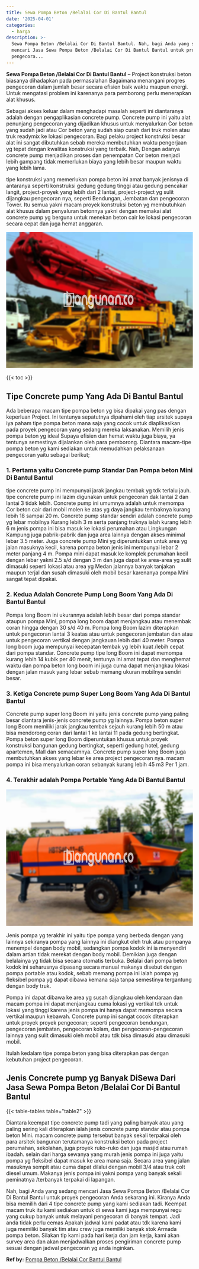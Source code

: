 ```yaml
---
title: Sewa Pompa Beton /Belalai Cor Di Bantul Bantul
date: '2025-04-01'
categories:
  - harga
description: >-
  Sewa Pompa Beton /Belalai Cor Di Bantul Bantul. Nah, bagi Anda yang sedang
  mencari Jasa Sewa Pompa Beton /Belalai Cor Di Bantul Bantul untuk proyek
  pengecora...
---
```


**Sewa Pompa Beton /Belalai Cor Di Bantul Bantul** – Project konstruksi beton biasanya dihadapkan pada permasalahan Bagaimana menangani progres pengecoran dalam jumlah besar secara efisien baik waktu maupun energi. Untuk mengatasi problem ini karenanya para pemborong perlu menerapkan alat khusus.

Sebagai akses keluar dalam menghadapi masalah seperti ini diantaranya adalah dengan pengaplikasian concrete pump. Concrete pump ini yaitu alat penunjang pengecoran yang dijadikan khusus untuk menyalurkan Cor beton yang sudah jadi atau Cor beton yang sudah siap curah dari truk molen atau truk readymix ke lokasi pengecoran. Bagi pelaku project konstruksi besar alat ini sangat dibutuhkan sebab mereka membutuhkan waktu pengerjaan yg tepat dengan kwalitas konstruksi yang terbaik. Nah, Dengan adanya concrete pump menjadikan proses dan penempatan Cor beton menjadi lebih gampang tidak memerlukan biaya yang lebih besar maupun waktu yang lebih lama.

tipe konstruksi yang memerlukan pompa beton ini amat banyak jenisnya di antaranya seperti konstruksi gedung gedung tinggi atau gedung pencakar langit, project-proyek yang lebih dari 2 lantai, project-project yg sulit dijangkau pengecoran nya, seperti Bendungan, Jembatan dan pengecoran Tower. Itu semua yakni macam proyek konstruksi beton yg membutuhkan alat khusus dalam penyaluran betonnya yakni dengan memakai alat concrete pump yg berguna untuk menekan beton cair ke lokasi pengecoran secara cepat dan juga hemat anggaran.

![Sewa Pompa Beton /Belalai Cor Di Bantul Bantul](/images/sewa-concrete-pump-31.png)

{{< toc >}}

## Tipe Concrete pump Yang Ada Di Bantul Bantul

Ada beberapa macam tipe pompa beton yg bisa dipakai yang pas dengan keperluan Project. Ini tentunya sepatutnya dipahami oleh tiap arsitek supaya iya paham tipe pompa beton mana saja yang cocok untuk diaplikasikan pada proyek pengecoran yang sedang mereka laksanakan. Memilih jenis pompa beton yg ideal Supaya efisien dan hemat waktu juga biaya, ya tentunya semestinya dijalankan oleh para pemborong. Diantara macam-tipe pompa beton yg kami sediakan untuk memudahkan pelaksanaan pengecoran yaitu sebagai berikut;

### 1\. Pertama yaitu Concrete pump Standar Dan Pompa beton Mini Di Bantul Bantul

tipe concrete pump ini mempunyai jarak jangkau tembak yg tdk terlalu jauh. tipe concrete pump ini lazim digunakan untuk pengecoran dak lantai 2 dan lantai 3 tidak lebih. Concrete pump ini umumnya adalah untuk memompa Cor beton cair dari mobil molen ke atas yg daya jangkau tembaknya kurang lebih 18 sampai 20 m. Concrete pump standar sendiri adalah concrete pump yg lebar mobilnya Kurang lebih 3 m serta panjang truknya ialah kurang lebih 6 m jenis pompa ini bisa masuk ke lokasi perumahan atau Lingkungan Kampung juga pabrik-pabrik dan juga area lainnya dengan akses minimal lebar 3.5 meter. Juga concrete pump Mini yg diperuntukkan untuk area yg jalan masuknya kecil, karena pompa beton jenis ini mempunyai lebar 2 meter panjang 4 m. Pompa mini dapat masuk ke komplek perumahan kecil dengan lebar yakni 2.5 s/d dengan 3 m dan juga dapat ke area-area yg sulit dimasuki seperti lokasi atau area yg Medan jalannya banyak tanjakan maupun terjal dan susah dimasuki oleh mobil besar karenanya pompa Mini sangat tepat dipakai.

### 2\. Kedua Adalah Concrete Pump Long Boom Yang Ada Di Bantul Bantul

Pompa long Boom ini ukurannya adalah lebih besar dari pompa standar ataupun pompa Mini, pompa long boom dapat menjangkau atau menembak coran hingga dengan 30 s/d 40 m. Pompa long Boom lazim diterapkan untuk pengecoran lantai 3 keatas atau untuk pengecoran jembatan dan atau untuk pengecoran vertikal dengan jangkauan lebih dari 40 meter. Pompa long boom juga mempunyai kecepatan tembak yg lebih kuat /lebih cepat dari pompa standar. Concrete pump tipe long Boom ini dapat memompa kurang lebih 14 kubik per 40 menit, tentunya ini amat tepat dan menghemat waktu dan pompa beton long boom ini juga cuma dapat menjangkau lokasi dengan jalan masuk yang lebar sebab memang ukuran mobilnya sendiri besar.

### 3\. Ketiga Concrete pump Super Long Boom Yang Ada Di Bantul Bantul

Concrete pump super long Boom ini yaitu jenis concrete pump yang paling besar diantara jenis-jenis concrete pump yg lainnya. Pompa beton super long Boom memiliki jarak jangkau tembak sejauh kurang lebih 50 m atau bisa mendorong coran dari lantai 1 ke lantai 11 pada gedung bertingkat. Pompa beton super long Boom diperuntukan khusus untuk proyek konstruksi bangunan gedung bertingkat, seperti gedung hotel, gedung apartemen, Mall dan semacamnya. Concrete pump super long Boom juga membutuhkan akses yang lebar ke area project pengecoran nya. macam pompa ini bisa menyalurkan coran sebanyak kurang lebih 45 m3 Per 1 jam.

### 4\. Terakhir adalah Pompa Portable Yang Ada Di Bantul Bantul

![Sewa Pompa Beton /Belalai Cor Di Bantul Bantul](/images/sewa-concrete-pump-16.png)

Jenis pompa yg terakhir ini yaitu tipe pompa yang berbeda dengan yang lainnya sekiranya pompa yang lainnya ini diangkut oleh truk atau pompanya menempel dengan body mobil, sedangkan pompa kodok ini ia menyendiri dalam artian tidak merekat dengan body mobil. Demikian juga dengan belalainya yg tidak bisa secara otomatis terbuka. Belalai dari pompa beton kodok ini seharusnya dipasang secara manual makanya disebut dengan pompa portable atau kodok, sebab memang pompa ini ialah pompa yg fleksibel pompa yg dapat dibawa kemana saja tanpa semestinya tergantung dengan body truk.

Pompa ini dapat dibawa ke area yg susah dijangkau oleh kendaraan dan macam pompa ini dapat menjangkau cuma lokasi yg vertikal tdk untuk lokasi yang tinggi karena jenis pompa ini hanya dapat memompa secara vertikal maupun kebawah. Concrete pump ini sangat cocok diterapkan untuk proyek proyek pengecoran; seperti pengecoran bendungan, pengecoran jembatan, pengecoran kolam, dan pengecoran-pengecoran lainnya yang sulit dimasuki oleh mobil atau tdk bisa dimasuki atau dimasuki mobil.

Itulah kedalam tipe pompa beton yang bisa diterapkan pas dengan kebutuhan project pengecoran.

## Jenis Concrete pump yg Banyak DiSewa Dari Jasa Sewa Pompa Beton /Belalai Cor Di Bantul Bantul

{{< table-tables table="table2" >}}

Diantara keempat tipe concrete pump tadi yang paling banyak atau yang paling sering kali diterapkan ialah jenis concrete pump standar atau pompa beton Mini. macam concrete pump tersebut banyak sekali terpakai oleh para arsitek bangunan terutamanya konstruksi beton pada project perumahan, sekolahan, juga proyek ruko-ruko dan juga masjid atau rumah ibadah. selain dari harga sewanya yang murah jenis pompa ini juga yaitu pompa yg fleksibel dapat masuk ke area mana saja. Secara area yang jalan masuknya sempit atau cuma dapat dilalui dengan mobil 3/4 atau truk colt diesel umum. Makanya jenis pompa ini yakni pompa yang banyak sekali peminatnya /terbanyak terpakai di lapangan.

Nah, bagi Anda yang sedang mencari Jasa Sewa Pompa Beton /Belalai Cor Di Bantul Bantul untuk proyek pengecoran Anda sekarang ini. Kiranya Anda bisa memilih dari 4 tipe concrete pump yang kami sediakan tadi. Keempat macam truk itu kami sediakan untuk di sewa kami juga mempunyai regu yang cukup banyak untuk melayani pengecoran di banyak tempat. Jadi anda tidak perlu cemas Apakah jadwal kami padat atau tdk karena kami juga memiliki banyak tim atau crew juga memiliki banyak stok Armada pompa beton. Silakan tlp kami pada hari kerja dan jam kerja, kami akan survey area dan akan menjadwalkan proses pengiriman concrete pump sesuai dengan jadwal pengecoran yg anda inginkan.

**Ref by:** [Pompa Beton /Belalai Cor Bantul Bantul](https://id.wikipedia.org/wiki/Pompa)
